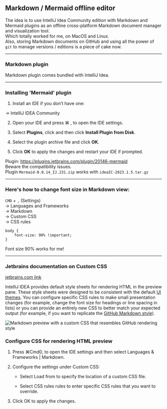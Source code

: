   
## Markdown / Mermaid offline editor  
  
The idea is to use IntelliJ Idea Community edition with Markdown and Mermaid plugins as an offline cross-platform Markdown document manager and visualization tool.    
Which totally worked for me, on MacOS and Linux.    
Also, storing Markdown documents on GitHub and using all the power of `git` to manage versions / editions is a piece of cake now.   
  
---  
### Markdown plugin  
  
Markdown plugin comes bundled with IntelliJ Idea.  
  
---  
  
### Installing 'Mermaid' plugin  
  
1. Install an IDE if you don’t have one:  
  
-> IntelliJ IDEA Community  
  
2. Open your IDE and press  ⌘ ,  to open the IDE settings.  
  
3. Select  **Plugins**, click  and then click  **Install Plugin from Disk**.  
  
4. Select the plugin archive file and click  **OK**.  
  
5. Click  **OK**  to apply the changes and restart your IDE if prompted.  
  
Plugin: https://plugins.jetbrains.com/plugin/20146-mermaid    
Beware the compatibility issues.    
Plugin `Mermaid-0.0.14_IJ.231.zip` works with `ideaIC-2023.1.5.tar.gz`  
  
---  
  
### Here's how to change font size in Markdown view:  
  
`CMD` + `,` (Settings)    
-> Languages and Frameworks    
    -> Markdown    
        -> Custom CSS    
            -> CSS rules  
  
<script>alert("hey!")</script>  
  
  
```  
body {  
    font-size: 90% !important;  
}  
```  
  
Font size 90% works for me!  
  
---  
  
### Jetbrains documentation on Custom CSS  
[jetbrains.com link](https://www.jetbrains.com/help/idea/markdown.html#css)  
  
IntelliJ IDEA provides default style sheets for rendering HTML in the preview pane. These style sheets were designed to be consistent with the default  [UI themes](https://www.jetbrains.com/help/idea/user-interface-themes.html). You can configure specific CSS rules to make small presentation changes (for example, change the font size for headings or line spacing in lists) or you can provide an entirely new CSS to better match your expected output (for example, if you want to replicate the  [GitHub Markdown style](https://github.com/sindresorhus/github-markdown-css)).  
  
![Markdown preview with a custom CSS that resembles GitHub rendering style](https://resources.jetbrains.com/help/img/idea/2023.2/markdown-preview-custom-css.png "Markdown preview with a custom CSS that resembles GitHub rendering style")  
  
### Configure CSS for rendering HTML preview  
  
1.  Press  ⌘Сmd0,  to open the IDE settings and then select  Languages & Frameworks | Markdown.  
  
2.  Configure the settings under  Custom CSS:  
  
    -   Select  Load from  to specify the location of a custom CSS file.  
  
    -   Select  CSS rules  rules to enter specific CSS rules that you want to override.  
  
3.  Click  OK  to apply the changes.  
